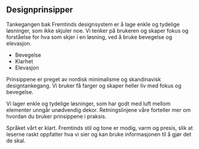 ## Designprinsipper

Tankegangen bak Fremtinds designsystem er å lage enkle og tydelige løsninger, som ikke skjuler noe. Vi tenker på brukeren og skaper fokus og forståelse for hva som skjer i en løsning, ved å bruke bevegelse og elevasjon.

-   Bevegelse
-   Klarhet
-   Elevasjon

Prinsippene er preget av nordisk minimalisme og skandinavisk designtankegang. Vi bruker få farger og skaper heller liv med fokus og bevegelse.

Vi lager enkle og tydelige løsninger, som har godt med luft mellom elementer unngår unødvendig dekor. Retningslinjene våre forteller mer om hvordan du bruker prinsippene i praksis.

Språket vårt er klart. Fremtinds stil og tone er modig, varm og presis, slik at leserne raskt oppfatter hva vi sier og kan bruke informasjonen til å gjør det de skal.
